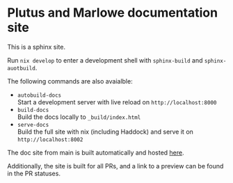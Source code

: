 # Plutus and Marlowe documentation site

This is a sphinx site.

Run `nix develop` to enter a development shell with `sphinx-build` and `sphinx-auotbuild`.

The following commands are also avaialble:

- `autobuild-docs`          
  Start a development server with live reload on `http://localhost:8000`
- `build-docs`             
  Build the docs locally to `_build/index.html`
- `serve-docs`   
  Build the full site with nix (including Haddock) and serve it on `http://localhost:8002`

The doc site from main is built automatically and hosted [here](https://plutus.readthedocs.io/en/latest).

Additionally, the site is built for all PRs, and a link to a preview can be found in the PR statuses.
